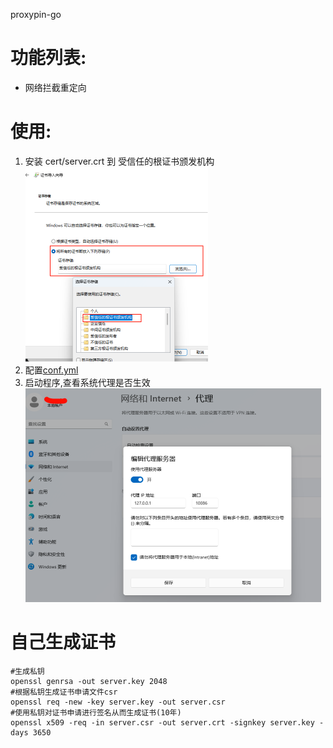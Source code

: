 proxypin-go

# 功能列表:
- 网络拦截重定向


# 使用:
1. 安装 cert/server.crt 到 受信任的根证书颁发机构  
   <img src="docs/import.png" alt="import.png" style="zoom: 50%;" />
2. 配置[conf.yml](conf.yml)  
3. 启动程序,查看系统代理是否生效  
   <img src="docs/sys_proxy.png" alt="sys_proxy.png" style="zoom: 50%;" />


# 自己生成证书
```shell
#生成私钥
openssl genrsa -out server.key 2048
#根据私钥生成证书申请文件csr
openssl req -new -key server.key -out server.csr
#使用私钥对证书申请进行签名从而生成证书(10年)
openssl x509 -req -in server.csr -out server.crt -signkey server.key -days 3650
```